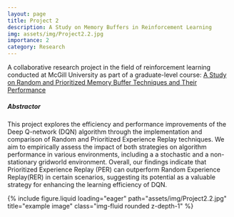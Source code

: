 ```yaml
---
layout: page
title: Project 2
description: A Study on Memory Buffers in Reinforcement Learning
img: assets/img/Project2.2.jpg
importance: 2
category: Research
---
```


A collaborative research project in the field of reinforcement learning conducted at McGill University as part of a graduate-level course: <a href="https://drive.google.com/file/d/1yg1AXV2AbsHC2g6n__JKsteykK50t7W1/view?usp=share_link">A Study on Random and Prioritized Memory Buffer Techniques and Their Performance</a>

<h5><b>Abstractor</b></h5>

This project explores the efficiency and performance improvements of the Deep Q-network (DQN) algorithm through the implementation and comparison of Random and Prioritized Experience Replay techniques. We aim to empirically assess the impact of both strategies on algorithm performance in various environments, including a a stochastic and a non-stationary gridworld environment. Overall, our findings indicate that Prioritized Experience Replay (PER) can outperform Random Experience Replay(RER) in certain scenarios, suggesting its potential as a valuable strategy for enhancing the learning efficiency of DQN. 

<div class="row">
    <div class="col-sm mt-3 mt-md-0">
        {% include figure.liquid loading="eager" path="assets/img/Project2.2.jpg" title="example image" class="img-fluid rounded z-depth-1" %}
    </div>
</div>


